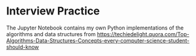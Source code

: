 # Interview Practice

The Jupyter Notebook contains my own Python implementations of the algorithms and data structures from https://techiedelight.quora.com/Top-Algorithms-Data-Structures-Concepts-every-computer-science-student-should-know
